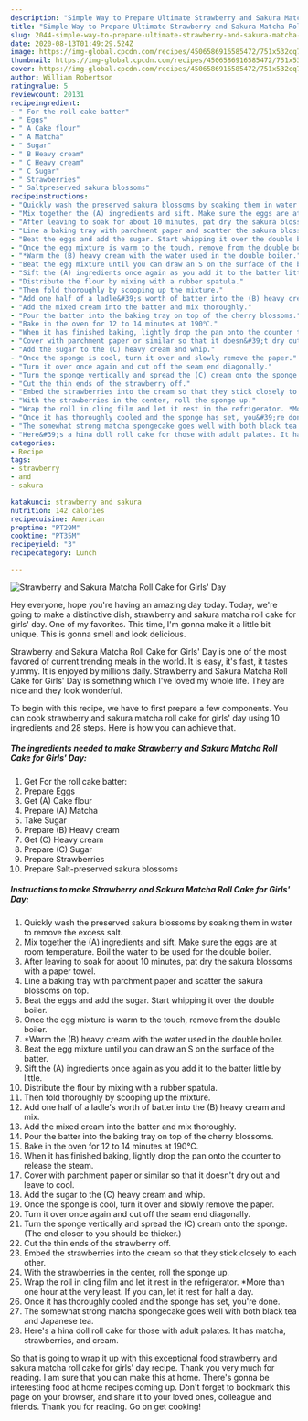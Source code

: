 ```yaml
---
description: "Simple Way to Prepare Ultimate Strawberry and Sakura Matcha Roll Cake for Girls&amp;#39; Day"
title: "Simple Way to Prepare Ultimate Strawberry and Sakura Matcha Roll Cake for Girls&amp;#39; Day"
slug: 2044-simple-way-to-prepare-ultimate-strawberry-and-sakura-matcha-roll-cake-for-girls-and-39-day
date: 2020-08-13T01:49:29.524Z
image: https://img-global.cpcdn.com/recipes/4506586916585472/751x532cq70/strawberry-and-sakura-matcha-roll-cake-for-girls-day-recipe-main-photo.jpg
thumbnail: https://img-global.cpcdn.com/recipes/4506586916585472/751x532cq70/strawberry-and-sakura-matcha-roll-cake-for-girls-day-recipe-main-photo.jpg
cover: https://img-global.cpcdn.com/recipes/4506586916585472/751x532cq70/strawberry-and-sakura-matcha-roll-cake-for-girls-day-recipe-main-photo.jpg
author: William Robertson
ratingvalue: 5
reviewcount: 20131
recipeingredient:
- " For the roll cake batter"
- " Eggs"
- " A Cake flour"
- " A Matcha"
- " Sugar"
- " B Heavy cream"
- " C Heavy cream"
- " C Sugar"
- " Strawberries"
- " Saltpreserved sakura blossoms"
recipeinstructions:
- "Quickly wash the preserved sakura blossoms by soaking them in water to remove the excess salt."
- "Mix together the (A) ingredients and sift. Make sure the eggs are at room temperature. Boil the water to be used for the double boiler."
- "After leaving to soak for about 10 minutes, pat dry the sakura blossoms with a paper towel."
- "Line a baking tray with parchment paper and scatter the sakura blossoms on top."
- "Beat the eggs and add the sugar. Start whipping it over the double boiler."
- "Once the egg mixture is warm to the touch, remove from the double boiler."
- "*Warm the (B) heavy cream with the water used in the double boiler."
- "Beat the egg mixture until you can draw an S on the surface of the batter."
- "Sift the (A) ingredients once again as you add it to the batter little by little."
- "Distribute the flour by mixing with a rubber spatula."
- "Then fold thoroughly by scooping up the mixture."
- "Add one half of a ladle&#39;s worth of batter into the (B) heavy cream and mix."
- "Add the mixed cream into the batter and mix thoroughly."
- "Pour the batter into the baking tray on top of the cherry blossoms."
- "Bake in the oven for 12 to 14 minutes at 190℃."
- "When it has finished baking, lightly drop the pan onto the counter to release the steam."
- "Cover with parchment paper or similar so that it doesn&#39;t dry out and leave to cool."
- "Add the sugar to the (C) heavy cream and whip."
- "Once the sponge is cool, turn it over and slowly remove the paper."
- "Turn it over once again and cut off the seam end diagonally."
- "Turn the sponge vertically and spread the (C) cream onto the sponge. (The end closer to you should be thicker.)"
- "Cut the thin ends of the strawberry off."
- "Embed the strawberries into the cream so that they stick closely to each other."
- "With the strawberries in the center, roll the sponge up."
- "Wrap the roll in cling film and let it rest in the refrigerator. *More than one hour at the very least. If you can, let it rest for half a day."
- "Once it has thoroughly cooled and the sponge has set, you&#39;re done."
- "The somewhat strong matcha spongecake goes well with both black tea and Japanese tea."
- "Here&#39;s a hina doll roll cake for those with adult palates. It has matcha, strawberries, and cream."
categories:
- Recipe
tags:
- strawberry
- and
- sakura

katakunci: strawberry and sakura 
nutrition: 142 calories
recipecuisine: American
preptime: "PT29M"
cooktime: "PT35M"
recipeyield: "3"
recipecategory: Lunch

---
```



![Strawberry and Sakura Matcha Roll Cake for Girls&#39; Day](https://img-global.cpcdn.com/recipes/4506586916585472/751x532cq70/strawberry-and-sakura-matcha-roll-cake-for-girls-day-recipe-main-photo.jpg)

Hey everyone, hope you're having an amazing day today. Today, we're going to make a distinctive dish, strawberry and sakura matcha roll cake for girls&#39; day. One of my favorites. This time, I'm gonna make it a little bit unique. This is gonna smell and look delicious.



Strawberry and Sakura Matcha Roll Cake for Girls&#39; Day is one of the most favored of current trending meals in the world. It is easy, it's fast, it tastes yummy. It is enjoyed by millions daily. Strawberry and Sakura Matcha Roll Cake for Girls&#39; Day is something which I've loved my whole life. They are nice and they look wonderful.


To begin with this recipe, we have to first prepare a few components. You can cook strawberry and sakura matcha roll cake for girls&#39; day using 10 ingredients and 28 steps. Here is how you can achieve that.

<!--inarticleads1-->

##### The ingredients needed to make Strawberry and Sakura Matcha Roll Cake for Girls&#39; Day:

1. Get  For the roll cake batter:
1. Prepare  Eggs
1. Get  (A) Cake flour
1. Prepare  (A) Matcha
1. Take  Sugar
1. Prepare  (B) Heavy cream
1. Get  (C) Heavy cream
1. Prepare  (C) Sugar
1. Prepare  Strawberries
1. Prepare  Salt-preserved sakura blossoms




<!--inarticleads2-->

##### Instructions to make Strawberry and Sakura Matcha Roll Cake for Girls&#39; Day:

1. Quickly wash the preserved sakura blossoms by soaking them in water to remove the excess salt.
1. Mix together the (A) ingredients and sift. Make sure the eggs are at room temperature. Boil the water to be used for the double boiler.
1. After leaving to soak for about 10 minutes, pat dry the sakura blossoms with a paper towel.
1. Line a baking tray with parchment paper and scatter the sakura blossoms on top.
1. Beat the eggs and add the sugar. Start whipping it over the double boiler.
1. Once the egg mixture is warm to the touch, remove from the double boiler.
1. *Warm the (B) heavy cream with the water used in the double boiler.
1. Beat the egg mixture until you can draw an S on the surface of the batter.
1. Sift the (A) ingredients once again as you add it to the batter little by little.
1. Distribute the flour by mixing with a rubber spatula.
1. Then fold thoroughly by scooping up the mixture.
1. Add one half of a ladle&#39;s worth of batter into the (B) heavy cream and mix.
1. Add the mixed cream into the batter and mix thoroughly.
1. Pour the batter into the baking tray on top of the cherry blossoms.
1. Bake in the oven for 12 to 14 minutes at 190℃.
1. When it has finished baking, lightly drop the pan onto the counter to release the steam.
1. Cover with parchment paper or similar so that it doesn&#39;t dry out and leave to cool.
1. Add the sugar to the (C) heavy cream and whip.
1. Once the sponge is cool, turn it over and slowly remove the paper.
1. Turn it over once again and cut off the seam end diagonally.
1. Turn the sponge vertically and spread the (C) cream onto the sponge. (The end closer to you should be thicker.)
1. Cut the thin ends of the strawberry off.
1. Embed the strawberries into the cream so that they stick closely to each other.
1. With the strawberries in the center, roll the sponge up.
1. Wrap the roll in cling film and let it rest in the refrigerator. *More than one hour at the very least. If you can, let it rest for half a day.
1. Once it has thoroughly cooled and the sponge has set, you&#39;re done.
1. The somewhat strong matcha spongecake goes well with both black tea and Japanese tea.
1. Here&#39;s a hina doll roll cake for those with adult palates. It has matcha, strawberries, and cream.




So that is going to wrap it up with this exceptional food strawberry and sakura matcha roll cake for girls&#39; day recipe. Thank you very much for reading. I am sure that you can make this at home. There's gonna be interesting food at home recipes coming up. Don't forget to bookmark this page on your browser, and share it to your loved ones, colleague and friends. Thank you for reading. Go on get cooking!
